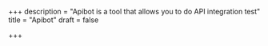 +++
description = "Apibot is a tool that allows you to do API integration test"
title = "Apibot"
draft = false

+++
